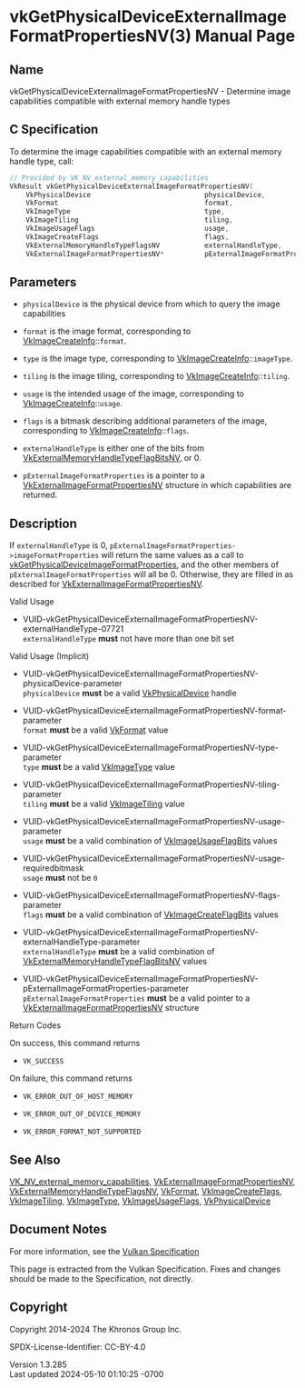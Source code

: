 # vkGetPhysicalDeviceExternalImageFormatPropertiesNV(3) Manual Page

## Name

vkGetPhysicalDeviceExternalImageFormatPropertiesNV - Determine image
capabilities compatible with external memory handle types



## <a href="#_c_specification" class="anchor"></a>C Specification

To determine the image capabilities compatible with an external memory
handle type, call:

``` c
// Provided by VK_NV_external_memory_capabilities
VkResult vkGetPhysicalDeviceExternalImageFormatPropertiesNV(
    VkPhysicalDevice                            physicalDevice,
    VkFormat                                    format,
    VkImageType                                 type,
    VkImageTiling                               tiling,
    VkImageUsageFlags                           usage,
    VkImageCreateFlags                          flags,
    VkExternalMemoryHandleTypeFlagsNV           externalHandleType,
    VkExternalImageFormatPropertiesNV*          pExternalImageFormatProperties);
```

## <a href="#_parameters" class="anchor"></a>Parameters

- `physicalDevice` is the physical device from which to query the image
  capabilities

- `format` is the image format, corresponding to
  [VkImageCreateInfo](https://registry.khronos.org/vulkan/specs/1.3-extensions/man/html/VkImageCreateInfo.html)::`format`.

- `type` is the image type, corresponding to
  [VkImageCreateInfo](https://registry.khronos.org/vulkan/specs/1.3-extensions/man/html/VkImageCreateInfo.html)::`imageType`.

- `tiling` is the image tiling, corresponding to
  [VkImageCreateInfo](https://registry.khronos.org/vulkan/specs/1.3-extensions/man/html/VkImageCreateInfo.html)::`tiling`.

- `usage` is the intended usage of the image, corresponding to
  [VkImageCreateInfo](https://registry.khronos.org/vulkan/specs/1.3-extensions/man/html/VkImageCreateInfo.html)::`usage`.

- `flags` is a bitmask describing additional parameters of the image,
  corresponding to [VkImageCreateInfo](https://registry.khronos.org/vulkan/specs/1.3-extensions/man/html/VkImageCreateInfo.html)::`flags`.

- `externalHandleType` is either one of the bits from
  [VkExternalMemoryHandleTypeFlagBitsNV](https://registry.khronos.org/vulkan/specs/1.3-extensions/man/html/VkExternalMemoryHandleTypeFlagBitsNV.html),
  or 0.

- `pExternalImageFormatProperties` is a pointer to a
  [VkExternalImageFormatPropertiesNV](https://registry.khronos.org/vulkan/specs/1.3-extensions/man/html/VkExternalImageFormatPropertiesNV.html)
  structure in which capabilities are returned.

## <a href="#_description" class="anchor"></a>Description

If `externalHandleType` is 0,
`pExternalImageFormatProperties->imageFormatProperties` will return the
same values as a call to
[vkGetPhysicalDeviceImageFormatProperties](https://registry.khronos.org/vulkan/specs/1.3-extensions/man/html/vkGetPhysicalDeviceImageFormatProperties.html),
and the other members of `pExternalImageFormatProperties` will all be 0.
Otherwise, they are filled in as described for
[VkExternalImageFormatPropertiesNV](https://registry.khronos.org/vulkan/specs/1.3-extensions/man/html/VkExternalImageFormatPropertiesNV.html).

Valid Usage

- <a
  href="#VUID-vkGetPhysicalDeviceExternalImageFormatPropertiesNV-externalHandleType-07721"
  id="VUID-vkGetPhysicalDeviceExternalImageFormatPropertiesNV-externalHandleType-07721"></a>
  VUID-vkGetPhysicalDeviceExternalImageFormatPropertiesNV-externalHandleType-07721  
  `externalHandleType` **must** not have more than one bit set

Valid Usage (Implicit)

- <a
  href="#VUID-vkGetPhysicalDeviceExternalImageFormatPropertiesNV-physicalDevice-parameter"
  id="VUID-vkGetPhysicalDeviceExternalImageFormatPropertiesNV-physicalDevice-parameter"></a>
  VUID-vkGetPhysicalDeviceExternalImageFormatPropertiesNV-physicalDevice-parameter  
  `physicalDevice` **must** be a valid
  [VkPhysicalDevice](https://registry.khronos.org/vulkan/specs/1.3-extensions/man/html/VkPhysicalDevice.html) handle

- <a
  href="#VUID-vkGetPhysicalDeviceExternalImageFormatPropertiesNV-format-parameter"
  id="VUID-vkGetPhysicalDeviceExternalImageFormatPropertiesNV-format-parameter"></a>
  VUID-vkGetPhysicalDeviceExternalImageFormatPropertiesNV-format-parameter  
  `format` **must** be a valid [VkFormat](https://registry.khronos.org/vulkan/specs/1.3-extensions/man/html/VkFormat.html) value

- <a
  href="#VUID-vkGetPhysicalDeviceExternalImageFormatPropertiesNV-type-parameter"
  id="VUID-vkGetPhysicalDeviceExternalImageFormatPropertiesNV-type-parameter"></a>
  VUID-vkGetPhysicalDeviceExternalImageFormatPropertiesNV-type-parameter  
  `type` **must** be a valid [VkImageType](https://registry.khronos.org/vulkan/specs/1.3-extensions/man/html/VkImageType.html) value

- <a
  href="#VUID-vkGetPhysicalDeviceExternalImageFormatPropertiesNV-tiling-parameter"
  id="VUID-vkGetPhysicalDeviceExternalImageFormatPropertiesNV-tiling-parameter"></a>
  VUID-vkGetPhysicalDeviceExternalImageFormatPropertiesNV-tiling-parameter  
  `tiling` **must** be a valid [VkImageTiling](https://registry.khronos.org/vulkan/specs/1.3-extensions/man/html/VkImageTiling.html) value

- <a
  href="#VUID-vkGetPhysicalDeviceExternalImageFormatPropertiesNV-usage-parameter"
  id="VUID-vkGetPhysicalDeviceExternalImageFormatPropertiesNV-usage-parameter"></a>
  VUID-vkGetPhysicalDeviceExternalImageFormatPropertiesNV-usage-parameter  
  `usage` **must** be a valid combination of
  [VkImageUsageFlagBits](https://registry.khronos.org/vulkan/specs/1.3-extensions/man/html/VkImageUsageFlagBits.html) values

- <a
  href="#VUID-vkGetPhysicalDeviceExternalImageFormatPropertiesNV-usage-requiredbitmask"
  id="VUID-vkGetPhysicalDeviceExternalImageFormatPropertiesNV-usage-requiredbitmask"></a>
  VUID-vkGetPhysicalDeviceExternalImageFormatPropertiesNV-usage-requiredbitmask  
  `usage` **must** not be `0`

- <a
  href="#VUID-vkGetPhysicalDeviceExternalImageFormatPropertiesNV-flags-parameter"
  id="VUID-vkGetPhysicalDeviceExternalImageFormatPropertiesNV-flags-parameter"></a>
  VUID-vkGetPhysicalDeviceExternalImageFormatPropertiesNV-flags-parameter  
  `flags` **must** be a valid combination of
  [VkImageCreateFlagBits](https://registry.khronos.org/vulkan/specs/1.3-extensions/man/html/VkImageCreateFlagBits.html) values

- <a
  href="#VUID-vkGetPhysicalDeviceExternalImageFormatPropertiesNV-externalHandleType-parameter"
  id="VUID-vkGetPhysicalDeviceExternalImageFormatPropertiesNV-externalHandleType-parameter"></a>
  VUID-vkGetPhysicalDeviceExternalImageFormatPropertiesNV-externalHandleType-parameter  
  `externalHandleType` **must** be a valid combination of
  [VkExternalMemoryHandleTypeFlagBitsNV](https://registry.khronos.org/vulkan/specs/1.3-extensions/man/html/VkExternalMemoryHandleTypeFlagBitsNV.html)
  values

- <a
  href="#VUID-vkGetPhysicalDeviceExternalImageFormatPropertiesNV-pExternalImageFormatProperties-parameter"
  id="VUID-vkGetPhysicalDeviceExternalImageFormatPropertiesNV-pExternalImageFormatProperties-parameter"></a>
  VUID-vkGetPhysicalDeviceExternalImageFormatPropertiesNV-pExternalImageFormatProperties-parameter  
  `pExternalImageFormatProperties` **must** be a valid pointer to a
  [VkExternalImageFormatPropertiesNV](https://registry.khronos.org/vulkan/specs/1.3-extensions/man/html/VkExternalImageFormatPropertiesNV.html)
  structure

Return Codes

On success, this command returns  
- `VK_SUCCESS`

On failure, this command returns  
- `VK_ERROR_OUT_OF_HOST_MEMORY`

- `VK_ERROR_OUT_OF_DEVICE_MEMORY`

- `VK_ERROR_FORMAT_NOT_SUPPORTED`

## <a href="#_see_also" class="anchor"></a>See Also

[VK_NV_external_memory_capabilities](https://registry.khronos.org/vulkan/specs/1.3-extensions/man/html/VK_NV_external_memory_capabilities.html),
[VkExternalImageFormatPropertiesNV](https://registry.khronos.org/vulkan/specs/1.3-extensions/man/html/VkExternalImageFormatPropertiesNV.html),
[VkExternalMemoryHandleTypeFlagsNV](https://registry.khronos.org/vulkan/specs/1.3-extensions/man/html/VkExternalMemoryHandleTypeFlagsNV.html),
[VkFormat](https://registry.khronos.org/vulkan/specs/1.3-extensions/man/html/VkFormat.html),
[VkImageCreateFlags](https://registry.khronos.org/vulkan/specs/1.3-extensions/man/html/VkImageCreateFlags.html),
[VkImageTiling](https://registry.khronos.org/vulkan/specs/1.3-extensions/man/html/VkImageTiling.html), [VkImageType](https://registry.khronos.org/vulkan/specs/1.3-extensions/man/html/VkImageType.html),
[VkImageUsageFlags](https://registry.khronos.org/vulkan/specs/1.3-extensions/man/html/VkImageUsageFlags.html),
[VkPhysicalDevice](https://registry.khronos.org/vulkan/specs/1.3-extensions/man/html/VkPhysicalDevice.html)

## <a href="#_document_notes" class="anchor"></a>Document Notes

For more information, see the <a
href="https://registry.khronos.org/vulkan/specs/1.3-extensions/html/vkspec.html#vkGetPhysicalDeviceExternalImageFormatPropertiesNV"
target="_blank" rel="noopener">Vulkan Specification</a>

This page is extracted from the Vulkan Specification. Fixes and changes
should be made to the Specification, not directly.

## <a href="#_copyright" class="anchor"></a>Copyright

Copyright 2014-2024 The Khronos Group Inc.

SPDX-License-Identifier: CC-BY-4.0

Version 1.3.285  
Last updated 2024-05-10 01:10:25 -0700
